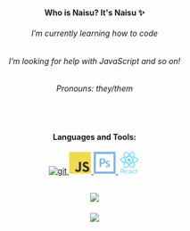 <div  align="center">
<h4> Who is Naisu? It's Naisu ✨</h4> 
<h6>I’m currently learning how to code </h6>
<h6>I’m looking for help with JavaScript and so on! </h6>
<h6>Pronouns: they/them </h6>
<br />
<h4 align="center">Languages and Tools:</h4>
<p align="center"> <a href="https://git-scm.com/" target="_blank" rel="noreferrer"> <img src="https://www.vectorlogo.zone/logos/git-scm/git-scm-icon.svg" alt="git" width="40" height="40"/> </a> <a href="https://developer.mozilla.org/en-US/docs/Web/JavaScript" target="_blank" rel="noreferrer"> <img src="https://raw.githubusercontent.com/devicons/devicon/master/icons/javascript/javascript-original.svg" alt="javascript" width="40" height="40"/> </a> <a href="https://www.photoshop.com/en" target="_blank" rel="noreferrer"> <img src="https://raw.githubusercontent.com/devicons/devicon/master/icons/photoshop/photoshop-line.svg" alt="photoshop" width="40" height="40"/> </a> <a href="https://reactjs.org/" target="_blank" rel="noreferrer"> <img src="https://raw.githubusercontent.com/devicons/devicon/master/icons/react/react-original-wordmark.svg" alt="react" width="40" height="40"/> </a> </p>
<br />
<div align="center"><img src="https://github-readme-stats.vercel.app/api/top-langs?username=whoisnaisu&layout=compact"/></div>
<br />
<img src="https://github-readme-streak-stats.herokuapp.com/?user=whoisnaisu"/>
</div>
